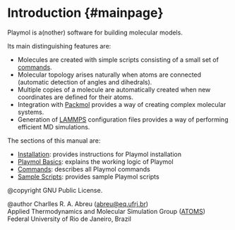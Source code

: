 Introduction      {#mainpage}
============

Playmol is a(nother) software for building molecular models.

Its main distinguishing features are:

* Molecules are created with simple scripts consisting of a small set of [commands](commands.html).
* Molecular topology arises naturally when atoms are connected (automatic detection of angles and
dihedrals).
* Multiple copies of a molecule are automatically created when new coordinates are defined for their
atoms.
* Integration with [Packmol] provides a way of creating complex molecular systems.
* Generation of [LAMMPS] configuration files provides a way of performing efficient MD simulations.

The sections of this manual are:

* [Installation](install.html): provides instructions for Playmol installation
* [Playmol Basics](basics.html): explains the working logic of Playmol
* [Commands](commands.html): describes all Playmol commands
* [Sample Scripts](scripts.html): provides sample Playmol scripts

@copyright GNU Public License.

@author Charlles R. A. Abreu (abreu@eq.ufrj.br)<br>
Applied Thermodynamics and Molecular Simulation Group ([ATOMS])<br>
Federal University of Rio de Janeiro, Brazil

[Packmol]:	http://www.ime.unicamp.br/~martinez/packmol
[LAMMPS]:	http://lammps.sandia.gov
[ATOMS]:	http://atoms.peq.coppe.ufrj.br
